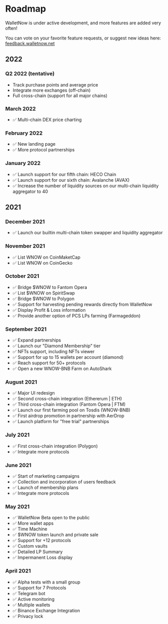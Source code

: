 # Roadmap

WalletNow is under active development, and more features are added very often!

You can vote on your favorite feature requests, or suggest new ideas here: [feedback.walletnow.net](https://feedback.walletnow.net)

## 2022

### Q2 2022 (tentative)

* Track purchase points and average price
* Integrate more exchanges (off-chain)
* Full cross-chain (support for all major chains)

### March 2022

* ✅ Multi-chain DEX price charting

### February 2022

* ✅ New landing page
* ✅ More protocol partnerships

### January 2022

* ✅ Launch support for our fifth chain: HECO Chain
* ✅ Launch support for our sixth chain: Avalanche (AVAX)
* ✅ Increase the number of liquidity sources on our multi-chain liquidity aggregator to 40

## 2021

### December 2021

* ✅ Launch our builtin multi-chain token swapper and liquidity aggregator

### November 2021

* ✅ List WNOW on CoinMaketCap
* ✅ List WNOW on CoinGecko

### October 2021

* ✅ Bridge $WNOW to Fantom Opera
* ✅ List $WNOW on SpiritSwap
* ✅ Bridge $WNOW to Polygon
* ✅ Support for harvesting pending rewards directly from WalletNow
* ✅ Display Profit & Loss information
* ✅ Provide another option of PCS LPs farming (Farmageddon)

### September 2021

* ✅ Expand partnerships
* ✅ Launch our "Diamond Membership" tier
* ✅ NFTs support, including NFTs viewer
* ✅ Support for up to 15 wallets per account (diamond)
* ✅ Reach support for 50+ protocols
* ✅ Open a new WNOW-BNB Farm on AutoShark

### August 2021

* ✅ Major UI redesign
* ✅ Second cross-chain integration (Ethererum | ETH)
* ✅ Third cross-chain integration (Fantom Opera | FTM)
* ✅ Launch our first farming pool on Tosdis (WNOW-BNB)
* ✅ First airdrop promotion in partnership with AerDrop
* ✅ Launch platform for "free trial" partnerships

### July 2021

* ✅ First cross-chain integration (Polygon)
* ✅ Integrate more protocols

### June 2021

* ✅ Start of marketing campaigns
* ✅ Collection and incorporation of users feedback
* ✅ Launch of membership plans
* ✅ Integrate more protocols

### May 2021

* ✅ WalletNow Beta open to the public
* ✅ More wallet apps
* ✅ Time Machine
* ✅ $WNOW token launch and private sale
* ✅ Support for +12 protocols
* ✅ Custom vaults
* ✅ Detailed LP Summary
* ✅ Impermanent Loss display

### April 2021

* ✅ Alpha tests with a small group
* ✅ Support for 7 Protocols
* ✅ Telegram bot
* ✅ Active monitoring
* ✅ Multiple wallets
* ✅ Binance Exchange Integration
* ✅ Privacy lock
